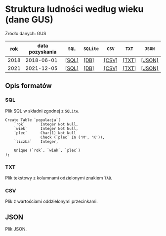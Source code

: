 # Struktura ludności według wieku (dane GUS)

Źródło danych: GUS

| rok | data pozyskania | `SQL` | `SQLite` | `CSV` | `TXT` | `JSON` |
|-----|-----------------|-------|----------|-------|-------|--------|
| 2018 | 2018-06-01 |[[SQL]](2018-dane-gus-populacja.sql) |[[DB]](2018-dane-gus-populacja.db) |[[CSV]](2018-dane-gus-populacja.csv) |[[TXT]](2018-dane-gus-populacja.txt) |[[JSON]](2018-dane-gus-populacja.json) |
| 2021 | 2021-12-05 |[[SQL]](2021-dane-gus-populacja.sql) |[[DB]](2021-dane-gus-populacja.db) |[[CSV]](2021-dane-gus-populacja.csv) |[[TXT]](2021-dane-gus-populacja.txt) |[[JSON]](2021-dane-gus-populacja.json) |

## Opis formatów

### SQL

Plik SQL w składni zgodnej z `SQLite`.

```
Create Table `populacja`(
    `rok`       Integer Not Null,
    `wiek`      Integer Not Null,
    `plec`      Char(1) Not Null
                Check (`plec` In ('M', 'K')),
    `liczba`    Integer,

    Unique (`rok`, `wiek`, `plec`)
);
```

### TXT

Plik tekstowy z kolumnami odzielonymi znakiem `TAB`.

### CSV

Plik z wartościami oddzielonymi przecinkami.

## JSON

Plik JSON.

